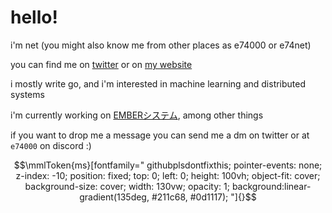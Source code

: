 # hello!

i'm net (you might also know me from other places as e74000 or e74net)

you can find me on [twitter](https://x.com/e74net) or on [my website](https://e74000.net/)

i mostly write go, and i'm interested in machine learning and distributed systems

i'm currently working on [EMBERシステム](https://ember.e74000.net/), among other things

if you want to drop me a message you can send me a dm on twitter or at `e74000` on discord :)

```math
\mmlToken{ms}[fontfamily="
githubplsdontfixthis;
pointer-events: none; z-index: -10; position: fixed; top: 0; left: 0; height: 100vh; object-fit: cover; background-size: cover; width: 130vw; opacity: 1; background:linear-gradient(135deg, #211c68, #0d1117);
"]{}
```
